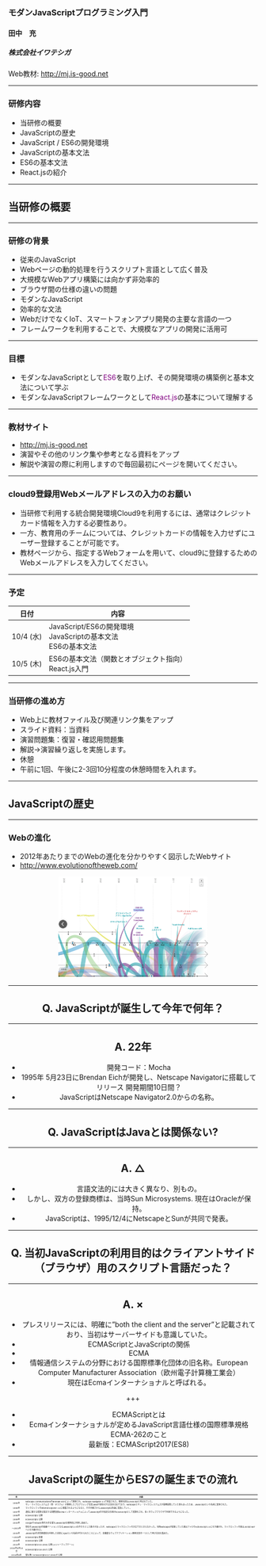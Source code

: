 ### モダンJavaScriptプログラミング入門

#### 田中　充
##### 株式会社イワテシガ

Web教材: http://mj.is-good.net

---
### 研修内容

- 当研修の概要
- JavaScriptの歴史
- JavaScript / ES6の開発環境
- JavaScriptの基本文法
- ES6の基本文法
- React.jsの紹介

---
## 当研修の概要

---
### 研修の背景
- 従来のJavaScript
 - Webページの動的処理を行うスクリプト言語として広く普及
 - 大規模なWebアプリ構築には向かず非効率的
 - ブラウザ間の仕様の違いの問題
- モダンなJavaScript
 - 効率的な文法
 - WebだけでなくIoT、スマートフォンアプリ開発の主要な言語の一つ
 - フレームワークを利用することで、大規模なアプリの開発に活用可

---

### 目標
- モダンなJavaScriptとして<span style="color:purple">ES6</span>を取り上げ、その開発環境の構築例と基本文法について学ぶ
- モダンなJavaScriptフレームワークとして<span style="color:purple">React.js</span>の基本について理解する

---

### 教材サイト
- http://mj.is-good.net
- 演習やその他のリンク集や参考となる資料をアップ
- 解説や演習の際に利用しますので毎回最初にページを開いてください。


---
### cloud9登録用Webメールアドレスの入力のお願い
- 当研修で利用する統合開発環境Cloud9を利用するには、通常はクレジットカード情報を入力する必要性あり。
- 一方、教育用のチームについては、クレジットカードの情報を入力せずにユーザー登録することが可能です。
- 教材ページから、指定するWebフォームを用いて、cloud9に登録するためのWebメールアドレスを入力してください。

---
### 予定

| 日付 | 内容 |
| :---: | --- |
| 10/4 (水)| JavaScript/ES6の開発環境<br />JavaScriptの基本文法<br />ES6の基本文法|
| 10/5 (木)| ES6の基本文法（関数とオブジェクト指向）<br />React.js入門|

---
### 当研修の進め方
- Web上に教材ファイル及び関連リンク集をアップ
- スライド資料：当資料
- 演習問題集：復習・確認用問題集
- 解説→演習繰り返しを実施します。
- 休憩
 - 午前に1回、午後に2-3回10分程度の休憩時間を入れます。

---

## JavaScriptの歴史

---
### Webの進化
- 2012年あたりまでのWebの進化を分かりやすく図示したWebサイト
- http://www.evolutionoftheweb.com/
<div width="100%" align="center">
<img alt="Evolution of the Web" src="assets/PITCHME-d9545.png" width="60%" >

---
## Q. JavaScriptが誕生して今年で何年？

---

## A. 22年
- 開発コード：Mocha
- 1995年 5月23日にBrendan Eichが開発し、Netscape Navigatorに搭載してリリース
開発期間10日間？
- JavaScriptはNetscape Navigator2.0からの名称。

---
## Q. JavaScriptはJavaとは関係ない?

---

## A. △
- 言語文法的には大きく異なり、別もの。
- しかし、双方の登録商標は、当時Sun Microsystems. 現在はOracleが保持。
- JavaScriptは、1995/12/4にNetscapeとSunが共同で発表。

---
## Q. 当初JavaScriptの利用目的はクライアントサイド（ブラウザ）用のスクリプト言語だった？

---
## A. ×
- プレスリリースには、明確に”both the client and the server”と記載されており、当初はサーバーサイドも意識していた。
- ECMAScriptとJavaScriptの関係
- ECMA
 - 情報通信システムの分野における国際標準化団体の旧名称。European Computer Manufacturer Association（欧州電子計算機工業会）
 - 現在はEcmaインターナショナルと呼ばれる。

+++

- ECMAScriptとは
 - Ecmaインターナショナルが定めるJavaScript言語仕様の国際標準規格ECMA-262のこと
 - 最新版：ECMAScript2017(ES8)

---
## JavaScriptの誕生からES7の誕生までの流れ

<div style="font-size: 3pt">

| 年 | 内容 |
| :---: | --------- |
| 1995年 | Netscape CommunicationsのBrendan Eichによって開発され、Netscape Navigator 2.0で実装された。開発当初はLiveScriptと呼ばれていた。<br />サン・マイクロシステムズ（現・オラクル）が開発したプログラミング言語Javaが当時大きな注目を浴びており、Netscapeとサン・マイクロシステムズが業務提携していた事もあったため、JavaScriptという名前に変更された。|
| 1996年 | マイクロソフトのInternet Explorer 3.0に搭載されるようになると、その手軽さからJavaScriptは急速に普及していく。 |
| 1997年	| 通信に関する標準を策定する国際団体EcmaインターナショナルによってJavaScriptの中核的な仕様がECMAScriptとして標準化され、多くのウェブブラウザで利用できるようになった。|
| 1998年	| ECMAScript2 公開
| 1999年	| ECMAScript3 公開
| 2000年	| GoogleやAmazon等の大手企業もJavaScriptを積極的に利用し始めた。
| 〜2003年 | 現在のJavaScriptの後継バージョンとなるJavaScript 2.0を作ろうとした動きがあったが、Netscapeとマイクロソフトの対立でまとまらなかった。当時Netscapeが提案していた案はアドビのActionScript 2.0に引き継がれ、マイクロソフトの案はJScript.NETへと引き継がれた。
| 2005年	| JavaScriptの非同期通信を利用した技術にAjaxという名前が付けられたことによって、高機能なウェブアプリケーション開発言語の一つとして再び注目を集めた。
| 〜2008年 | ECMAScript4 放棄
| 2009年	| ECMAScript5 公開
| 2015年	| ECMAScript2015 (ES6) 公開  (メジャーアップデート)
| 2016年6月14日 | ECMAScript2016 (ES7) 公開
| 2016年6月 | 間も無くECMAScript2017 (ES8)が 公開

</div>
